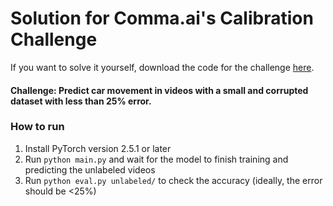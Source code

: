 # Solution for Comma.ai's Calibration Challenge

If you want to solve it yourself, download the code for the challenge [here](https://github.com/commaai/calib_challenge/tree/main).

#### Challenge: Predict car movement in videos with a small and corrupted dataset with less than 25% error.

### How to run
1. Install PyTorch version 2.5.1 or later
2. Run `python main.py` and wait for the model to finish training and predicting the unlabeled videos
3. Run `python eval.py unlabeled/` to check the accuracy (ideally, the error should be <25%)